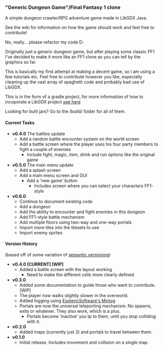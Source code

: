 ### "Generic Dungeon Game"/Final Fantasy 1 clone
A simple dungeon crawler/RPG adventure game made in LibGDX Java.

See the wiki for information on how the game should work and feel free to contribute!

No, really... please refactor my code D:

Originally just a generic dungeon game, but after playing some classic FF1 I've decided to make it more like an FF1 clone as you can tell by the graphics so far.

This is basically my first attempt at making a decent game, so I am using a few tutorials etc. 
Feel free to contribute however you like, especially cleaning up the vast array of spaghetti code and probably bad use of 
LibGDX.

This is in the form of a gradle project, for more information of how to incoporate a LibGDX project 
[see here](https://github.com/libgdx/libgdx/wiki/Setting-up-your-Development-Environment-%28Eclipse%2C-Intellij-IDEA%2C-NetBeans%29)

Looking for built jars? Go to the /build/ folder for all of them.

#### Current Tasks
* **v0.4.0** The battles update
  * Add a random battle encounter system on the world screen
  * Add a battle screen where the player uses his four party members to fight a couple of enemies
    * Include fight, magic, item, drink and run options like the original game
* **v0.5.0** The main menu update
  * Add a splash screen
  * Add a main menu screen and GUI
    * Add a 'new game' button
      * Includes screen where you can select your characters FF1-style
* **v0.6.0**
  * Continue to document existing code
  * Add a dungeon
  * Add the ability to encounter and fight enemies in this dungeon
  * Add FF1-style battle mechanism
  * Add multiple floors using two-way and one-way portals
  * Import more tiles into the tilesets to use
  * Import enemy sprites

#### Version History
(based off of some variation of [semantic versioning](http://semver.org/))
* **v0.4.0 [CURRENT] [WIP]**
  * Added a battle screen with the layout working
    * Need to make the different cells more clearly defined
* **v0.3.0** 
  * Added some documentation to guide those who want to contribute. [WIP]
  * The player now walks slightly slower in the overworld.
  * Added logging using [EsotericSoftware's Minlog](https://github.com/EsotericSoftware/minlog)
  * Portals are now the universal teleporting mechanism. No spawns, exits or whatever. They also work, which is a plus.
    * Portals become 'inactive' you tp to them, until you stop colliding with it.
* **v0.2.0** 
  * Added maps (currently just 2) and portals to travel between them.
* **v0.1.0** 
  * Initial release. Includes movement and collision on a single map.
